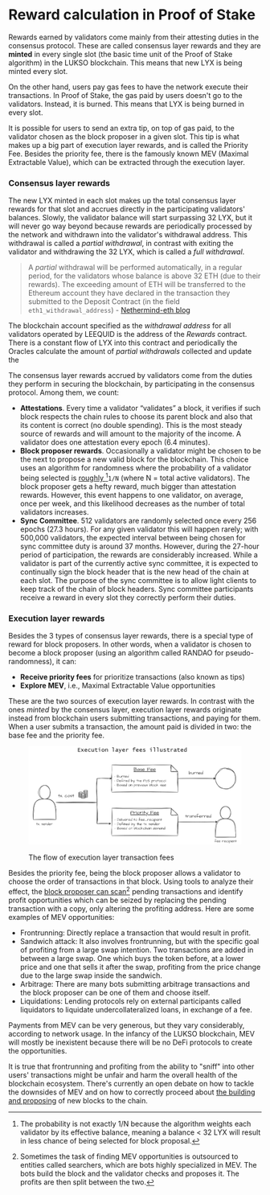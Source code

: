# Reward calculation in Proof of Stake

Rewards earned by validators come mainly from their attesting duties in the consensus protocol. These are called consensus layer rewards and they are **minted** in every single slot (the basic time unit of the Proof of Stake algorithm) in the LUKSO blockchain. This means that new LYX is being minted every slot.

On the other hand, users pay gas fees to have the network execute their transactions. In Proof of Stake, the gas paid by users doesn't go to the validators. Instead, it is burned. This means that LYX is being burned in every slot.&#x20;

It is possible for users to send an extra tip, on top of gas paid, to the validator chosen as the block proposer in a given slot. This tip is what makes up a big part of execution layer rewards, and is called the Priority Fee. Besides the priority fee, there is the famously known MEV (Maximal Extractable Value), which can be extracted through the execution layer.

### Consensus layer rewards

The new LYX minted in each slot makes up the total consensus layer rewards for that slot and accrues directly in the participating validators' balances. Slowly, the validator balance will start surpassing 32 LYX, but it will never go way beyond because rewards are periodically processed by the network and withdrawn into the validator's withdrawal address. This withdrawal is called a _partial withdrawal_, in contrast with exiting the validator and withdrawing the 32 LYX, which is called a _full withdrawal_.

> A _partial_ withdrawal will be performed automatically, in a regular period, for the validators whose balance is above 32 ETH (due to their rewards). The exceeding amount of ETH will be transferred to the Ethereum account they have declared in the transaction they submitted to the Deposit Contract (in the field `eth1_withdrawal_address`) - [Nethermind-eth blog](https://medium.com/nethermind-eth/bls-signatures-withdrawals-bbf38658c242#2be3)

The blockchain account specified as the _withdrawal address_ for all validators operated by LEEQUID is the address of the _Rewards_ contract. There is a constant flow of LYX into this contract and periodically the Oracles calculate the amount of _partial withdrawals_ collected and update the&#x20;

The consensus layer rewards accrued by validators come from the duties they perform in securing the blockchain, by participating in the consensus protocol. Among them, we count:

* **Attestations**. Every time a validator “validates” a block, it verifies if such block respects the chain rules to choose its parent block and also that its content is correct (no double spending). This is the most steady source of rewards and will amount to the majority of the income. A validator does one attestation every epoch (6.4 minutes).
* **Block proposer rewards**. Occasionally a validator might be chosen to be the next to propose a new valid block for the blockchain. This choice uses an algorithm for randomness where the probability of a validator being selected is [roughly ](#user-content-fn-1)[^1]`1/N` (where N = total active validators). The block proposer gets a hefty reward, much bigger than attestation rewards. However, this event happens to one validator, on average, once per week, and this likelihood decreases as the number of total validators increases.
* **Sync Committee**. 512 validators are randomly selected once every 256 epochs (27.3 hours). For any given validator this will happen rarely; with 500,000 validators, the expected interval between being chosen for sync committee duty is around 37 months. However, during the 27-hour period of participation, the rewards are considerably increased. While a validator is part of the currently active sync committee, it is expected to continually sign the block header that is the new head of the chain at each slot. The purpose of the sync committee is to allow light clients to keep track of the chain of block headers. Sync committee participants receive a reward in every slot they correctly perform their duties.&#x20;

### Execution layer rewards

Besides the 3 types of consensus layer rewards, there is a special type of reward for block proposers. In other words, when a validator is chosen to become a block proposer (using an algorithm called RANDAO for pseudo-randomness), it can:

* **Receive priority fees** for prioritize transactions (also known as tips)
* **Explore MEV**, i.e., Maximal Extractable Value opportunities&#x20;

These are the two sources of execution layer rewards. In contrast with the ones _minted_ by the consensus layer, execution layer rewards originate instead from blockchain users submitting transactions, and paying for them. When a user submits a transaction, the amount paid is divided in two: the base fee and the priority fee.



<figure><img src="../../.gitbook/assets/execution_rewards.png" alt=""><figcaption><p>The flow of execution layer transaction fees</p></figcaption></figure>



Besides the priority fee, being the block proposer allows a validator to choose the order of transactions in that block. Using tools to analyze their effect, the [block proposer can scan](#user-content-fn-2)[^2] pending transactions and identify profit opportunities which can be seized by replacing the pending transaction with a copy, only altering the profiting address. Here are some examples of MEV opportunities:

* Frontrunning: Directly replace a transaction that would result in profit.
* Sandwich attack: It also involves frontrunning, but with the specific goal of profiting from a large swap intention. Two transactions are added in between a large swap. One which buys the token before, at a lower price and one that sells it after the swap, profiting from the price change due to the large swap inside the sandwich.
* Arbitrage: There are many bots submitting arbitrage transactions and the block proposer can be one of them and choose itself.&#x20;
* Liquidations: Lending protocols rely on external participants called liquidators to liquidate undercollateralized loans, in exchange of a fee.&#x20;

Payments from MEV can be very generous, but they vary considerably, according to network usage. In the infancy of the LUKSO blockchain, MEV will mostly be inexistent because there will be no DeFi protocols to create the opportunities.&#x20;

It is true that frontrunning and profiting from the ability to "sniff" into other users' transactions might be unfair and harm the overall health of the blockchain ecosystem. There's currently an open debate on how to tackle the downsides of MEV and on how to correctly proceed about [the building and proposing](https://ethereum.org/nl/roadmap/pbs/) of new blocks to the chain.&#x20;



[^1]: The probability is not exactly 1/N because the algorithm weights each validator by its effective balance, meaning a balance < 32 LYX will result in less chance of being selected for block proposal.

[^2]: Sometimes the task of finding MEV opportunities is outsourced to entities called searchers, which are bots highly specialized in MEV. The bots build the block and the validator checks and proposes it. The profits are then split between the two.
